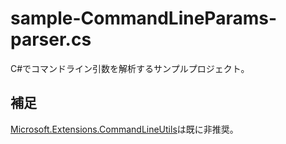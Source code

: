 # sample-CommandLineParams-parser.cs

C#でコマンドライン引数を解析するサンプルプロジェクト。  

## 補足

[Microsoft.Extensions.CommandLineUtils](https://www.nuget.org/packages/Microsoft.Extensions.CommandLineUtils)は既に非推奨。  

